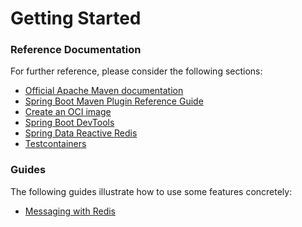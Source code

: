 # Getting Started

### Reference Documentation
For further reference, please consider the following sections:

* [Official Apache Maven documentation](https://maven.apache.org/guides/index.html)
* [Spring Boot Maven Plugin Reference Guide](https://docs.spring.io/spring-boot/docs/2.4.7/maven-plugin/reference/html/)
* [Create an OCI image](https://docs.spring.io/spring-boot/docs/2.4.7/maven-plugin/reference/html/#build-image)
* [Spring Boot DevTools](https://docs.spring.io/spring-boot/docs/2.5.1/reference/htmlsingle/#using-boot-devtools)
* [Spring Data Reactive Redis](https://docs.spring.io/spring-boot/docs/2.5.1/reference/htmlsingle/#boot-features-redis)
* [Testcontainers](https://www.testcontainers.org/)

### Guides
The following guides illustrate how to use some features concretely:

* [Messaging with Redis](https://spring.io/guides/gs/messaging-redis/)

